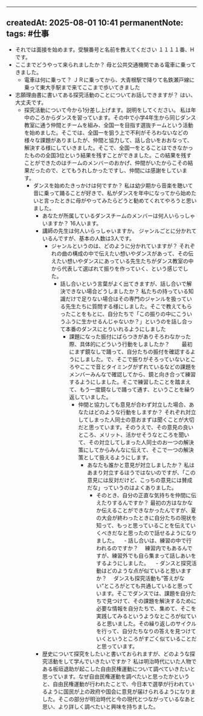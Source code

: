  
--- 
createdAt: 2025-08-01 10:41 
permanentNote: 
tags: #仕事
-

- それでは面接を始めます。受験番号と名前を教えてください
	１１１１番、Hです。
- ここまでどうやって来られましたか？
	母と公共交通機関である電車に乗ってきました。
	- 電車は何に乗って？
		ＪＲに乗ってから、大青根駅で降りて名鉄瀬戸線に乗って東大手駅まで来てここまで歩いてきました
- 志願理由書に書いてある探究活動のことについてお話しできますが？
	はい、大丈夫です。
	- 探究活動について今から1分差し上げます。説明をしてください。
		私は年中のころからダンスを習っています。その中で小学4年生から同じダンス教室に通う仲間とチームを組み、全国一を目指す選抜チームという活動を始めました。そこでは、全国一を狙う上で不利がそろわないなどの様々な課題がありましたが、仲間と協力して、話し合いをおおなって、解決する様にしていきました。そこで、全国一をとることはできなかったものの全国3位という結果を残すことができました。この結果を残すことができたのはチームのメンバーのおかげ、仲間がいたからこその結果だったので、とてもうれしかったですし、仲間には感謝をしています。
		- ダンスを始めたきっかけは何ですか？
			私は幼少期から音楽を聴いて音に乗って踊ることが好きで、私がダンスを年中になってから始めたいと言ったときに母がやってみたらどうと勧めてくれてやろうと思いました。
			- あなたが所属しているダンスチームのメンバーは何人いらっしゃいますか？
				16人います。
			- 講師の先生は何人いらっしゃいますか。
				ジャンルごとに分かれているんですが、基本の人数は3人です。
				- ジャンルというのは、どのように分かれていますが？
					それぞれの曲の構成の中で伝えたい想いやダンスがあって、その伝えたい想いやダンスにあっている先生たちがダンス教室の中から代表して選ばれて振りを作っていく、という感じでした。
					- 話し合いという言葉がよく出てきますが、話し合いで解決できない場合どうしましたか？
						私たちの持っている知識だけで足りない場合はその専門のジャンルを扱っている先生たちに質問する様にしました。そこで教えてもらったことをもとに、自分たちで「この振りの中にこういうふうに生かせるんじゃないか？」というのを話し合って本番のダンスにとりいれるようにしました
						- 課題になった振付にばらつきがありそろわなかった際、具体的にどういう行動をしましたか？
						　　最初にまず鏡なしで踊って、自分たちの振付を確認するようにしました。で、そこで振りがそろっていないところやここで音とタイミングがずれているなどの課題をメンバーみんなで確認してから、鏡と向き合って練習するようにしました。そこで練習したことを踏まえて、もう一度鏡なしで踊って通す、ということを繰り返していました。
							- 仲間と協力しても意見が合わず対立した場合、あなたはどのような行動をしますか？
								それぞれ対立してしまった人同士の意おまずは聞くことが大切だと思っています。そのうえで、その意見の良いところ、メリット、活かせそうなところを聞いて、その対立してしまった人同士のお一つの解決策にしてからみんなに伝えて、そこで一つの解決策として扱えるようにします。
								- あなたも誰かと意見が対立しましたか？
									私はあまり対立するほうではないのですが、「この意見には反対だけど、こっちの意見には賛成だな」っていうのはよくありました。
									- そのとき、自分の正直な気持ちを仲間に伝えたりするんですか？
										最初の方はなかなか伝えることができなかったんですが、夏の大会が終わったときに自分たちの現状を知って、もっと思っていることを伝えていくべきだなと思ったので話せるようになりました。
										　- 話し合いは、練習の中で行われるのですか？
											　練習内でもあるんですが、練習外でも自ら集まって話しあいをするようにしました。
											　- ダンスと探究活動はどのような点が似ていると思いますか？
												　ダンスも探究活動も”答えがない”ところがとても共通していると思っています。そこでダンスでは、課題を自分たちで見つけて、その課題を解決するために必要な情報を自分たちで、集めて、そこを実践してみるというようなところが似ていると思いました。その繰り返しのサイクルを行って、自分たちなりの答えを見つけていくというところがすごく似ていることだと思っています。
			- 歴史について探究をしたいと書いておられますが、どのような探究活動をして学んでいきたいですか？
				私は明治時代にいた人物である板垣退助が起こした自由民権運動について調べていきたいと思っています。なぜ自由民権運動を調べたいと思ったかというと、自由民権運動が行われたことで、今日本で選挙が行われているように国民が上の政府や国会に意見が届けられるようになりました。そこの部分が明治時代と今の現代とつながっているなあと思い、より詳しく調べたいと興味を持ちました。
												　
						
